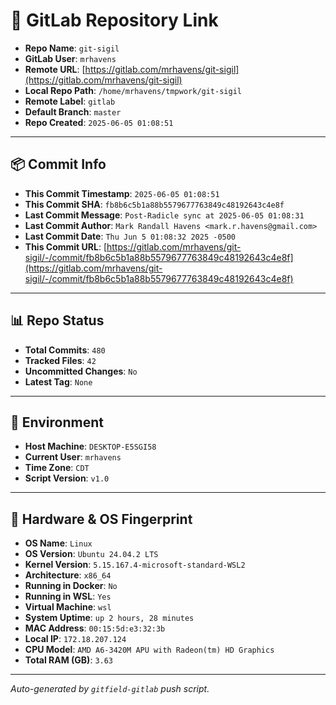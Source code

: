 # 🔗 GitLab Repository Link

- **Repo Name**: `git-sigil`
- **GitLab User**: `mrhavens`
- **Remote URL**: [https://gitlab.com/mrhavens/git-sigil](https://gitlab.com/mrhavens/git-sigil)
- **Local Repo Path**: `/home/mrhavens/tmpwork/git-sigil`
- **Remote Label**: `gitlab`
- **Default Branch**: `master`
- **Repo Created**: `2025-06-05 01:08:51`

---

## 📦 Commit Info

- **This Commit Timestamp**: `2025-06-05 01:08:51`
- **This Commit SHA**: `fb8b6c5b1a88b5579677763849c48192643c4e8f`
- **Last Commit Message**: `Post-Radicle sync at 2025-06-05 01:08:31`
- **Last Commit Author**: `Mark Randall Havens <mark.r.havens@gmail.com>`
- **Last Commit Date**: `Thu Jun 5 01:08:32 2025 -0500`
- **This Commit URL**: [https://gitlab.com/mrhavens/git-sigil/-/commit/fb8b6c5b1a88b5579677763849c48192643c4e8f](https://gitlab.com/mrhavens/git-sigil/-/commit/fb8b6c5b1a88b5579677763849c48192643c4e8f)

---

## 📊 Repo Status

- **Total Commits**: `480`
- **Tracked Files**: `42`
- **Uncommitted Changes**: `No`
- **Latest Tag**: `None`

---

## 🧽 Environment

- **Host Machine**: `DESKTOP-E5SGI58`
- **Current User**: `mrhavens`
- **Time Zone**: `CDT`
- **Script Version**: `v1.0`

---

## 🧬 Hardware & OS Fingerprint

- **OS Name**: `Linux`
- **OS Version**: `Ubuntu 24.04.2 LTS`
- **Kernel Version**: `5.15.167.4-microsoft-standard-WSL2`
- **Architecture**: `x86_64`
- **Running in Docker**: `No`
- **Running in WSL**: `Yes`
- **Virtual Machine**: `wsl`
- **System Uptime**: `up 2 hours, 28 minutes`
- **MAC Address**: `00:15:5d:e3:32:3b`
- **Local IP**: `172.18.207.124`
- **CPU Model**: `AMD A6-3420M APU with Radeon(tm) HD Graphics`
- **Total RAM (GB)**: `3.63`

---

_Auto-generated by `gitfield-gitlab` push script._
